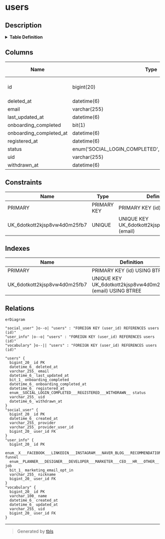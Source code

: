 # users

## Description

<details>
<summary><strong>Table Definition</strong></summary>

```sql
CREATE TABLE `users` (
  `id` bigint(20) NOT NULL AUTO_INCREMENT,
  `deleted_at` datetime(6) DEFAULT NULL,
  `email` varchar(255) DEFAULT NULL,
  `last_updated_at` datetime(6) DEFAULT NULL,
  `onboarding_completed` bit(1) NOT NULL,
  `onboarding_completed_at` datetime(6) DEFAULT NULL,
  `registered_at` datetime(6) DEFAULT NULL,
  `status` enum('SOCIAL_LOGIN_COMPLETED','REGISTERED','WITHDRAWN') DEFAULT NULL,
  `uid` varchar(255) DEFAULT NULL,
  `withdrawn_at` datetime(6) DEFAULT NULL,
  PRIMARY KEY (`id`),
  UNIQUE KEY `UK_6dotkott2kjsp8vw4d0m25fb7` (`email`)
) ENGINE=InnoDB AUTO_INCREMENT=[Redacted by tbls] DEFAULT CHARSET=utf8mb4 COLLATE=utf8mb4_unicode_ci
```

</details>

## Columns

| Name | Type | Default | Nullable | Extra Definition | Children | Parents | Comment |
| ---- | ---- | ------- | -------- | ---------------- | -------- | ------- | ------- |
| id | bigint(20) |  | false | auto_increment | [social_user](social_user.md) [user_info](user_info.md) [vocabulary](vocabulary.md) |  |  |
| deleted_at | datetime(6) | NULL | true |  |  |  |  |
| email | varchar(255) | NULL | true |  |  |  |  |
| last_updated_at | datetime(6) | NULL | true |  |  |  |  |
| onboarding_completed | bit(1) |  | false |  |  |  |  |
| onboarding_completed_at | datetime(6) | NULL | true |  |  |  |  |
| registered_at | datetime(6) | NULL | true |  |  |  |  |
| status | enum('SOCIAL_LOGIN_COMPLETED','REGISTERED','WITHDRAWN') | NULL | true |  |  |  |  |
| uid | varchar(255) | NULL | true |  |  |  |  |
| withdrawn_at | datetime(6) | NULL | true |  |  |  |  |

## Constraints

| Name | Type | Definition |
| ---- | ---- | ---------- |
| PRIMARY | PRIMARY KEY | PRIMARY KEY (id) |
| UK_6dotkott2kjsp8vw4d0m25fb7 | UNIQUE | UNIQUE KEY UK_6dotkott2kjsp8vw4d0m25fb7 (email) |

## Indexes

| Name | Definition |
| ---- | ---------- |
| PRIMARY | PRIMARY KEY (id) USING BTREE |
| UK_6dotkott2kjsp8vw4d0m25fb7 | UNIQUE KEY UK_6dotkott2kjsp8vw4d0m25fb7 (email) USING BTREE |

## Relations

```mermaid
erDiagram

"social_user" }o--o| "users" : "FOREIGN KEY (user_id) REFERENCES users (id)"
"user_info" |o--o| "users" : "FOREIGN KEY (user_id) REFERENCES users (id)"
"vocabulary" }o--|| "users" : "FOREIGN KEY (user_id) REFERENCES users (id)"

"users" {
  bigint_20_ id PK
  datetime_6_ deleted_at
  varchar_255_ email
  datetime_6_ last_updated_at
  bit_1_ onboarding_completed
  datetime_6_ onboarding_completed_at
  datetime_6_ registered_at
  enum__SOCIAL_LOGIN_COMPLETED___REGISTERED___WITHDRAWN__ status
  varchar_255_ uid
  datetime_6_ withdrawn_at
}
"social_user" {
  bigint_20_ id PK
  datetime_6_ created_at
  varchar_255_ provider
  varchar_255_ provider_user_id
  bigint_20_ user_id FK
}
"user_info" {
  bigint_20_ id PK
  enum__X___FACEBOOK___LINKEDIN___INSTAGRAM___NAVER_BLOG___RECOMMENDATION___OTHER__ funnel
  enum__PLANNER___DESIGNER___DEVELOPER___MARKETER___CEO___HR___OTHER__ job
  bit_1_ marketing_email_opt_in
  varchar_255_ nickname
  bigint_20_ user_id FK
}
"vocabulary" {
  bigint_20_ id PK
  varchar_100_ name
  datetime_6_ created_at
  datetime_6_ updated_at
  varchar_255_ uid
  bigint_20_ user_id FK
}
```

---

> Generated by [tbls](https://github.com/k1LoW/tbls)
